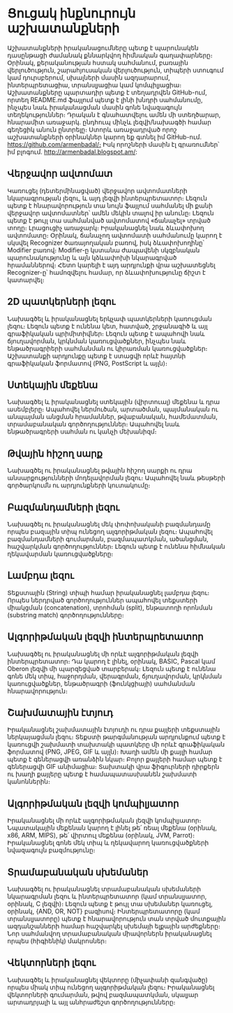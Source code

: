# Ցուցակ ինքնուրույն աշխատանքների

Աշխատանքների իրականացումները պետք է պարունակեն դասընթացի ժամանակ քննարկվող հիմնական գաղափարները։ Օրինակ, քերականության հստակ սահմանում, բառային վերլուծություն, շարահյուսական վերլուծություն, տիպերի ստուգում կամ դուրսբերում, սխալների մասին ազդարարում, ինտերպրետացիա, տրանսլյացիա կամ կոմպիլյացիա։ Աշխատանքները պարտադիր պետք է տեղադրվեն GitHub-ում, որտեղ README.md ֆայլում պետք է լինի խնդրի սահմանումը, ինչպես նաև իրականացման մասին գոնե նվազագույն տեղեկություններ։
Դրական է գնահատվելու ամեն մի ստեղծարար, հնարամիտ առաջարկ. ընդհուպ մինչև լեզվի/նախագծի համար գեղեցիկ անուն ընտրելը։
Ստորև առաջադրված որոշ աշխատանքների օրինակներ կարող եք գտնել իմ GitHub-ում. https://github.com/armenbadal/։ Իսկ որոշների մասին էլ գրառումներ՝ իմ բլոգում. http://armenbadal.blogspot.am/:

## Վերջավոր ավտոմատ

Կառուցել (դետերմինացված) վերջավոր ավտոմատների նկարագրության լեզու, և այդ լեզվի ինտերպրետատոր։ Լեզուն պետք է հնարավորություն տա նույն ֆայլում սահմանել մի քանի վերջավոր ավտոմատներ՝ ամեն մեկին տալով իր անունը։ Լեզուն պետք է թույլ տա սահմանված ավտոմատով «ճանաչել» տրված տողը։
Լրացուցիչ առաջարկ։ Իրականացնել նաև ձևափոխող ավտոմատը։ Օրինակ, ճանաչող ավտոմատի սահմանումը կարող է սկսվել Recognizer ծառայողական բառով, իսկ ձևափոխողինը՝ Modifier բառով։ Modifier-ը կստանա ժապավենի սկզբնական պարունակությունը և այն կձևափոխի նկարագրված հրամաններով։ Հետո կարելի է այդ արդյունքի վրա աշխատեցնել Recognizer-ը՝ համոզվելու համար, որ ձևափոխությունը ճիշտ է կատարվել։

## 2D պատկերների լեզու

Նախագծել և իրականացնել երկչափ պատկերների կառուցման լեզու։ Լեզուն պետք է ունենա կետ, հատված, շրջանագիծ և այլ գրաֆիկական պրիմիտիվներ։ Լեզուն պետք է ապահովի նաև ճյուղավորման, կրկնման կառուցվածքներ, ինչպես նաև ենթածրագրիերի սահմանման ու կիրառման կառուցվածքներ։ Աշխատանքի արդյունքը պետք է ստացվի որևէ հայտնի գրաֆիկական ֆորմատով (PNG, PostScript և այլն)։

## Ստեկային մեքենա

Նախագծել և իրականացնել ստեկային (վիրտուալ) մեքենա և դրա ասեմբլերը։ Ապահովել ներմուծան, արտածման, պայմանական ու անպայման անցման հրամաններ, թվաբանական, համեմատման, տրամաբանական գործողություններ։ Ապահովել նաև ենթածրագրերի սահման ու կանչի մեխանիզմ։

## Թվային հիշող սարք

Նախագծել ու իրականացնել թվային հիշող սարքի ու դրա անսարքությունների մոդելավորման լեզու։ Ապահովել նաև թեսթերի գործարկումն ու արդյունքների կուտակումը։

## Բազմանդամների լեզու

Նախագծել ու իրականացնել մեկ փոփոխականի բազմանդամը որպես բազային տիպ ունեցող ալգորիթմական լեզու։ Ապահովել բազմանդամների գումարման, բազմապատկման, ածանցման, հաշվարկման գործողություններ։ Լեզուն պետք է ունենա հիմնական ղեկավարման կառուցվածքները։

## Լամբդա լեզու

Տեքստային (String) տիպի համար իրականացնել լամբդա լեզու։ Որպես ներդրված գործողություններ ապահովել տեքստերի միակցման (concatenation), տրոհման (split), ենթատողի որոնման (substring match) գործողությունները։

## Ալգորիթմական լեզվի ինտերպրետատոր

Նախագծել ու իրականացնել մի որևէ ալգորիթմական լեզվի ինտերպրետատոր։ Դա կարող է լինել, օրինակ, BASIC, Pascal կամ Oberon լեզվի մի պարզեցված տարբերակ։ Լեզուն պետք է ունենա գոնե մեկ տիպ, հաջորդման, վերագրման, ճյուղավորման, կրկնման կառուցվածքներ, ենթածրագրի (ֆունկցիայի) սահմանման հնարավորություն։

## Շախմատային էտյուդ

Իրականացնել շախմատային էտյուդի ու դրա քայլերի տեքստային ներկայացման լեզու։ Տեքստի թարգմանության արդյունքում պետք է կառուցվի շախմատի տախտակի պատկերը մի որևէ գրաֆիկական ֆորմատով (PNG, JPEG, GIF և այլն)։ Խաղի ամեն մի քայլի համար պետք է գեներացվի առանձին նկար։ Բոլոր քայլերի համար պետք է գեներացվի GIF անիմացիա։ Տախտակի վրա ֆիգուրների դիրքերն ու խաղի քայլերը պետք է համապատասխանեն շախմատի կանոններին։

## Ալգորիթմական լեզվի կոմպիլյատոր

Իրականացնել մի որևէ ալգորիթմական լեզվի կոմպիլյատոր։ Նպատակային մեքենան կարող է լինել թե՛ ռեալ մեքենա (օրինակ, x86, ARM, MIPS), թե՛ վիրտուլ մեքենա (օրինակ, JVM, Parrot)։ Իրականացնել գոնե մեկ տիպ և ղեկավարող կառուցվածքների նվազագույն բազմությունը։

## Տրամաբանական սխեմաներ

Նախագծել ու իրականացնել տրամաբանական սխեմաների նկարագրման լեզու և ինտերպրետատոր (կամ տրանսլյատոր, օրինակ, C լեզվի)։ Լեզուն պետք է թույլ տա սխեմաներ կառուցել, օրինակ, {AND, OR, NOT} բազիսով։ Ինտերպրետատորը (կամ տրանսլյատորը) պետք է հնարավորություն տան տրված մուտքային ազդանշանների համար հաշվարկել սխեմայի ելքային արժեքները։ Նոր սահմանվող տրամաբանական միավորներն իրականացնել որպես (հիգիենիկ) մակրոսներ։

## Վեկտորների լեզու

Նախագծել և իրականացնել վեկտորը (միչափանի զանգվածը) որպես միակ տիպ ունեցող ալգորիթմական լեզու։ Իրականացնել վեկտորների գումարման, թվով բազմապատկման, սկալյար արտադրյալի և այլ անհրաժեշտ գործողությունները։

